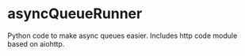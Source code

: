 # asyncQueueRunner
Python code to make async queues easier. Includes http code module based on aiohttp.
